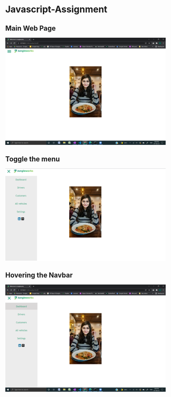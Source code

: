# Javascript-Assignment
## Main Web Page
![Main Page](output_images/mainPage.png)

## Toggle the menu
![SideNav](output_images/navbar.png)

## Hovering the Navbar

![Hovering the Navbar](output_images/hoverNav.png)
